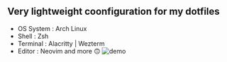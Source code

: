 ## Very lightweight coonfiguration for my dotfiles

* OS System : Arch Linux
* Shell : Zsh
* Terminal : Alacritty | Wezterm
* Editor : Neovim
and more 🙃
![demo](https://github.com/user-attachments/assets/c7a79933-ae88-4f40-8234-61722d6de4b6)

